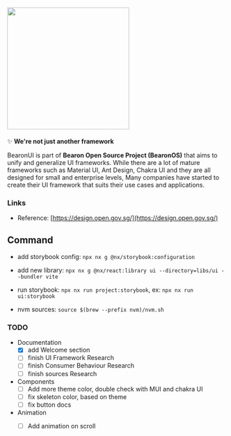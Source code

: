 # <img src="https://svgshare.com/i/zyf.svg" width="280" />

✨ **We're not just another framework**

BearonUI is part of **Bearon Open Source Project (BearonOS)** that aims to unify and generalize UI frameworks. While there are a lot of mature frameworks such as Material UI, Ant Design, Chakra UI and they are all designed for small and enterprise levels, Many companies have started to create their UI framework that suits their use cases and applications.

### Links

- Reference: [https://design.open.gov.sg/](https://design.open.gov.sg/)


## Command

- add storybook config: `npx nx g @nx/storybook:configuration`
- add new library: `npx nx g @nx/react:library ui --directory=libs/ui --bundler vite`

- run storybook: `npx nx run project:storybook`, ex: `npx nx run ui:storybook`
- nvm sources: `source $(brew --prefix nvm)/nvm.sh`


### TODO

- Documentation
   - [x] add Welcome section
   - [ ] finish UI Framework Research
   - [ ] finish Consumer Behaviour Research
   - [ ] finish sources Research
- Components
   - [ ] Add more theme color, double check with MUI and chakra UI
   - [ ] fix skeleton color, based on theme
   - [ ] fix button docs
- Animation
   - [ ] Add animation on scroll


